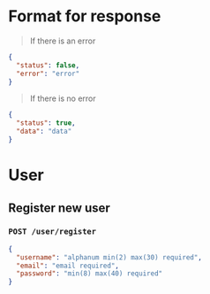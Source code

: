 # Format for response

> If there is an error

```json
{
  "status": false,
  "error": "error"
}
```

> If there is no error

```json
{
  "status": true,
  "data": "data"
}
```

# User

## Register new user

### `POST /user/register`

```json
{
  "username": "alphanum min(2) max(30) required",
  "email": "email required",
  "password": "min(8) max(40) required"
}
```

<!-- Resources - https://uptimerobot.com/ -->
